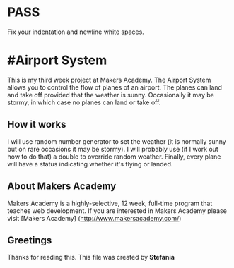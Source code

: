 PASS
====

Fix your indentation and newline white spaces.


#Airport System
==================

This is my third week project at Makers Academy.
The Airport System allows you to control the flow of planes of an airport.
The planes can land and take off provided that the weather is sunny. Occasionally it may be stormy, in which case no planes can land or take off.

How it works
-----------

I will use random number generator to set the weather (it is normally sunny but on rare occasions it may be stormy). I will probably use (if I work out how to do that) a double to override random weather. Finally, every plane will have a status indicating whether it's flying or landed.

About Makers Academy
-----------
Makers Academy is a highly-selective, 12 week, full-time program that teaches web development.
If you are interested in Makers Academy please visit [Makers Academy] (http://www.makersacademy.com/‎)

Greetings
---------

Thanks for reading this.
This file was created by
**Stefania**
